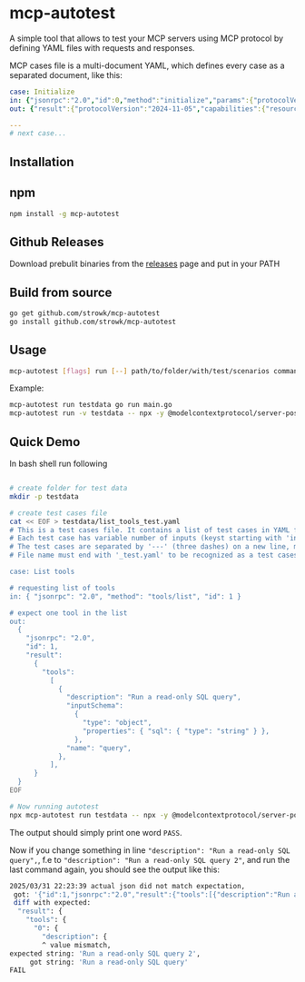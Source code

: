 # mcp-autotest

A simple tool that allows to test your MCP servers using MCP protocol by defining YAML files with requests and responses.

MCP cases file is a multi-document YAML, which defines every case as a separated document, like this:

```yaml
case: Initialize
in: {"jsonrpc":"2.0","id":0,"method":"initialize","params":{"protocolVersion":"2024-11-05","capabilities":{},"clientInfo":{"name":"testing","version":"0.0.1"}}}
out: {"result":{"protocolVersion":"2024-11-05","capabilities":{"resources":{},"tools":{}},"serverInfo":{"name":"example-servers/postgres","version":"0.1.0"}},"jsonrpc":"2.0","id":0}

---
# next case...
```

## Installation

## npm

```bash
npm install -g mcp-autotest
```

## Github Releases

Download prebulit binaries from the [releases](https://github.com/strowk/mcp-autotest/releases) page and put in your PATH

## Build from source

```bash
go get github.com/strowk/mcp-autotest
go install github.com/strowk/mcp-autotest
```

## Usage

```bash
mcp-autotest [flags] run [--] path/to/folder/with/test/scenarios command-to-run-mcp-server [server-args]
```

Example:
```bash
mcp-autotest run testdata go run main.go
mcp-autotest run -v testdata -- npx -y @modelcontextprotocol/server-postgres localhost:5432
```

## Quick Demo

In bash shell run following

```bash

# create folder for test data
mkdir -p testdata

# create test cases file
cat << EOF > testdata/list_tools_test.yaml
# This is a test cases file. It contains a list of test cases in YAML format.
# Each test case has variable number of inputs (keyst starting with 'in') and outputs (keys starting with 'out').
# The test cases are separated by '---' (three dashes) on a new line, making it multi-document YAML file.
# File name must end with '_test.yaml' to be recognized as a test cases file.

case: List tools

# requesting list of tools
in: { "jsonrpc": "2.0", "method": "tools/list", "id": 1 }

# expect one tool in the list
out:
  {
    "jsonrpc": "2.0",
    "id": 1,
    "result":
      {
        "tools":
          [
            {
              "description": "Run a read-only SQL query",
              "inputSchema":
                {
                  "type": "object",
                  "properties": { "sql": { "type": "string" } },
                },
              "name": "query",
            },
          ],
      }
  }
EOF

# Now running autotest
npx mcp-autotest run testdata -- npx -y @modelcontextprotocol/server-postgres localhost:5432
```

The output should simply print one word `PASS`.

Now if you change something in line `"description": "Run a read-only SQL query",`, f.e to `"description": "Run a read-only SQL query 2"`, and run the last command again, you should see the output like this:

```bash
2025/03/31 22:23:39 actual json did not match expectation,
 got: '{"id":1,"jsonrpc":"2.0","result":{"tools":[{"description":"Run a read-only SQL query","inputSchema":{"properties":{"sql":{"type":"string"}},"type":"object"},"name":"query"}]}}'
 diff with expected:
  "result": {
    "tools": {
      "0": {
        "description": {
        ^ value mismatch,
expected string: 'Run a read-only SQL query 2',
     got string: 'Run a read-only SQL query'
FAIL
```

